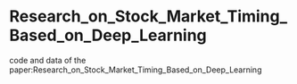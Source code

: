 # Research_on_Stock_Market_Timing_Based_on_Deep_Learning
code and data of the paper:Research_on_Stock_Market_Timing_Based_on_Deep_Learning

